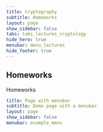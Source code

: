 ```yaml
---
title: Cryptography
subtitle: Homeworks
layout: page
show_sidebar: false
tabs: tabs_lectures_cryptology
hide_hero: true
menubar: menu_lectures
hide_footer: true
---
```


## Homeworks

Homeworks

```yml
title: Page with menubar
subtitle: Demo page with a menubar
layout: page
show_sidebar: false
menubar: example_menu
```